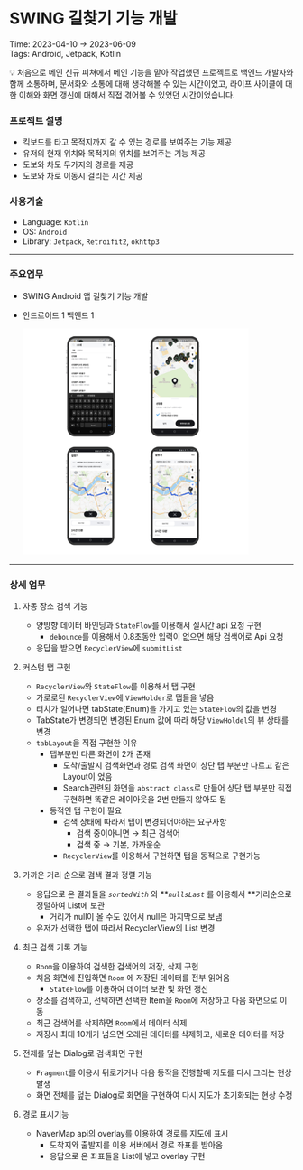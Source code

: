 # SWING 길찾기 기능 개발

Time: 2023-04-10 → 2023-06-09<br>
Tags: Android, Jetpack, Kotlin

<aside>
💡 처음으로 메인 신규 피쳐에서 메인 기능을 맡아 작업했던 프로젝트로 백엔드 개발자와 함께 소통하며, 문서화와 소통에 대해 생각해볼 수 있는 시간이었고, 라이프 사이클에 대한 이해와 화면 갱신에 대해서 직접 겪어볼 수 있었던 시간이었습니다.

</aside>

### 프로젝트 설명

- 킥보드를 타고 목적지까지 갈 수 있는 경로를 보여주는 기능 제공
- 유저의 현재 위치와 목적지의 위치를 보여주는 기능 제공
- 도보와 차도 두가지의 경로를 제공
- 도보와 차로 이동시 걸리는 시간 제공

### 사용기술

- Language: `Kotlin`
- OS: `Android`
- Library: `Jetpack`, `Retroifit2`, `okhttp3`

---

### 주요업무

- SWING Android 앱 길찾기 기능 개발
- 안드로이드 1 백엔드 1
    
    <img src="path_pic/path.png" width="400" height="400">

---

### 상세 업무

1. 자동 장소 검색 기능
    - 양방향 데이터 바인딩과 `StateFlow`를 이용해서 실시간 api 요청 구현
        - `debounce`를 이용해서 0.8초동안 입력이 없으면 해당 검색어로 Api 요청
    - 응답을 받으면 `RecyclerView`에 `submitList`
    
2. 커스텀 탭 구현
    - `RecyclerView`와 `StateFlow`를 이용해서 탭 구현
    - 가로로된 `RecyclerView`에 `ViewHolder`로 탭들을 넣음
    - 터치가 일어나면 tabState(Enum)을 가지고 있는 `StateFlow`의 값을 변경
    - TabState가 변경되면 변경된 Enum 값에 따라 해당 `ViewHoldel`의 뷰 상태를 변경
    - `tabLayout`을 직접 구현한 이유
        - 탭부분만 다른 화면이 2개 존재
            - 도착/출발지 검색화면과 경로 검색 화면이 상단 탭 부분만 다르고 같은 Layout이 었음
            - Search관련된 화면을 `abstract class`로 만들어 상단 탭 부분만 직접 구현하면 똑같은 레이아웃을 2번 만들지 않아도 됨
        - 동적인 탭 구현이 필요
            - 검색 상태에 따라서 탭이 변경되어야하는 요구사항
                - 검색 중이아니면 → 최근 검색어
                - 검색 중 → 기본, 가까운순
            - `RecyclerView`를 이용해서 구현하면 탭을 동적으로 구현가능
    
3. 가까운 거리 순으로 검색 결과 정렬 기능
    - 응답으로 온 결과들을 *`sortedWith`* 와  ***`nullsLast`* 를 이용해서 **거리순으로 정렬하여 List에 보관
        - 거리가 null이 올 수도 있어서 null은 마지막으로 보냄
    - 유저가 선택한 탭에 따라서 RecyclerView의 List 변경
    
4. 최근 검색 기록 기능
    - `Room`을 이용하여 검색한 검색어의 저장, 삭제 구현
    - 처음 화면에 진입하면 `Room` 에 저장된 데이터를 전부 읽어옴
        - `StateFlow`를 이용하여 데이터 보관 및 화면 갱신
    - 장소를 검색하고, 선택하면 선택한 Item을 `Room`에 저장하고 다음 화면으로 이동
    - 최근 검색어를 삭제하면 `Room`에서 데이터 삭제
    - 저장시 최대 10개가 넘으면 오래된 데이터를 삭제하고, 새로운 데이터를 저장
    
5. 전제를 덮는 Dialog로 검색화면 구현
    - `Fragment`를 이용시 뒤로가거나 다음 동작을 진행할때 지도를 다시 그리는 현상 발생
    - 화면 전체를 덮는 Dialog로 화면을 구현하여 다시 지도가 초기화되는 현상 수정
    
6. 경로 표시기능
    - NaverMap api의 overlay를 이용하여 경로를 지도에 표시
        - 도착지와 출발지를 이용 서버에서 경로 좌표를 받아옴
        - 응답으로 온 좌표들을 List에 넣고 overlay 구현